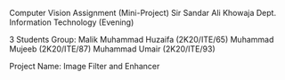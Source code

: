 Computer Vision Assignment (Mini-Project)
Sir Sandar Ali Khowaja
Dept. Information Technology (Evening)

3 Students Group:
Malik Muhammad Huzaifa (2K20/ITE/65)
Muhammad Mujeeb (2K20/ITE/87)
Muhammad Umair (2K20/ITE/93)

Project Name:
Image Filter and Enhancer
